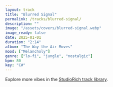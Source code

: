 ```yaml
---
layout: track
title: "Blurred Signal"
permalink: /tracks/blurred-signal/
description: ""
image: "/assets/covers/blurred-signal.webp"
image_ready: false
date: 2025-01-01
duration: "2:14"
album: "The Way the Air Moves"
mood: ["Melancholy"]
genre: ["lo-fi", "jungle", "nostalgic"]
bpm: 80
key: "C#"
---
```


Explore more vibes in the [StudioRich track library](/tracks/).
